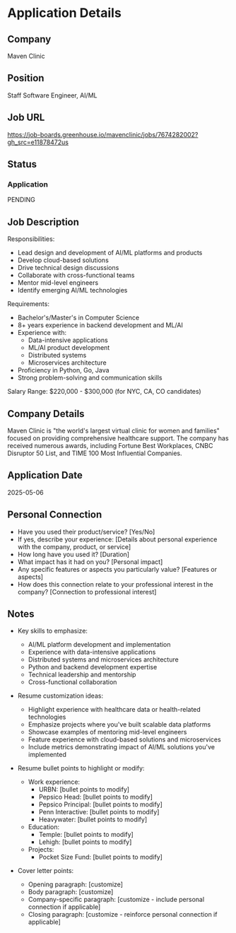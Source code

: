 # Application Details

## Company
Maven Clinic

## Position
Staff Software Engineer, AI/ML

## Job URL
https://job-boards.greenhouse.io/mavenclinic/jobs/7674282002?gh_src=e11878472us

## Status
### Application
PENDING

## Job Description
Responsibilities:
- Lead design and development of AI/ML platforms and products
- Develop cloud-based solutions
- Drive technical design discussions
- Collaborate with cross-functional teams
- Mentor mid-level engineers
- Identify emerging AI/ML technologies

Requirements:
- Bachelor's/Master's in Computer Science
- 8+ years experience in backend development and ML/AI
- Experience with:
  - Data-intensive applications
  - ML/AI product development
  - Distributed systems
  - Microservices architecture
- Proficiency in Python, Go, Java
- Strong problem-solving and communication skills

Salary Range: $220,000 - $300,000 (for NYC, CA, CO candidates)

## Company Details
Maven Clinic is "the world's largest virtual clinic for women and families" focused on providing comprehensive healthcare support. The company has received numerous awards, including Fortune Best Workplaces, CNBC Disruptor 50 List, and TIME 100 Most Influential Companies.

## Application Date
2025-05-06

## Personal Connection
- Have you used their product/service? [Yes/No]
- If yes, describe your experience: [Details about personal experience with the company, product, or service]
- How long have you used it? [Duration]
- What impact has it had on you? [Personal impact]
- Any specific features or aspects you particularly value? [Features or aspects]
- How does this connection relate to your professional interest in the company? [Connection to professional interest]

## Notes
- Key skills to emphasize:
  - AI/ML platform development and implementation
  - Experience with data-intensive applications
  - Distributed systems and microservices architecture
  - Python and backend development expertise
  - Technical leadership and mentorship
  - Cross-functional collaboration

- Resume customization ideas:
  - Highlight experience with healthcare data or health-related technologies
  - Emphasize projects where you've built scalable data platforms
  - Showcase examples of mentoring mid-level engineers
  - Feature experience with cloud-based solutions and microservices
  - Include metrics demonstrating impact of AI/ML solutions you've implemented
  
- Resume bullet points to highlight or modify:
  - Work experience:
    - URBN: [bullet points to modify]
    - Pepsico Head: [bullet points to modify]
    - Pepsico Principal: [bullet points to modify]
    - Penn Interactive: [bullet points to modify]
    - Heavywater: [bullet points to modify]
  - Education:
    - Temple: [bullet points to modify]
    - Lehigh: [bullet points to modify]
  - Projects:
    - Pocket Size Fund: [bullet points to modify]

- Cover letter points:
  - Opening paragraph: [customize]
  - Body paragraph: [customize]
  - Company-specific paragraph: [customize - include personal connection if applicable]
  - Closing paragraph: [customize - reinforce personal connection if applicable]
